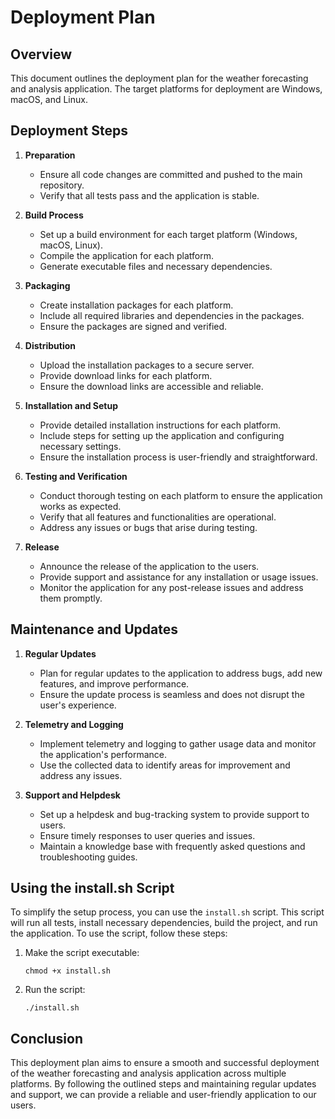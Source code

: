 # Deployment Plan

## Overview

This document outlines the deployment plan for the weather forecasting and analysis application. The target platforms for deployment are Windows, macOS, and Linux.

## Deployment Steps

1. **Preparation**
   - Ensure all code changes are committed and pushed to the main repository.
   - Verify that all tests pass and the application is stable.

2. **Build Process**
   - Set up a build environment for each target platform (Windows, macOS, Linux).
   - Compile the application for each platform.
   - Generate executable files and necessary dependencies.

3. **Packaging**
   - Create installation packages for each platform.
   - Include all required libraries and dependencies in the packages.
   - Ensure the packages are signed and verified.

4. **Distribution**
   - Upload the installation packages to a secure server.
   - Provide download links for each platform.
   - Ensure the download links are accessible and reliable.

5. **Installation and Setup**
   - Provide detailed installation instructions for each platform.
   - Include steps for setting up the application and configuring necessary settings.
   - Ensure the installation process is user-friendly and straightforward.

6. **Testing and Verification**
   - Conduct thorough testing on each platform to ensure the application works as expected.
   - Verify that all features and functionalities are operational.
   - Address any issues or bugs that arise during testing.

7. **Release**
   - Announce the release of the application to the users.
   - Provide support and assistance for any installation or usage issues.
   - Monitor the application for any post-release issues and address them promptly.

## Maintenance and Updates

1. **Regular Updates**
   - Plan for regular updates to the application to address bugs, add new features, and improve performance.
   - Ensure the update process is seamless and does not disrupt the user's experience.

2. **Telemetry and Logging**
   - Implement telemetry and logging to gather usage data and monitor the application's performance.
   - Use the collected data to identify areas for improvement and address any issues.

3. **Support and Helpdesk**
   - Set up a helpdesk and bug-tracking system to provide support to users.
   - Ensure timely responses to user queries and issues.
   - Maintain a knowledge base with frequently asked questions and troubleshooting guides.

## Using the install.sh Script

To simplify the setup process, you can use the `install.sh` script. This script will run all tests, install necessary dependencies, build the project, and run the application. To use the script, follow these steps:

1. Make the script executable:
   ```
   chmod +x install.sh
   ```

2. Run the script:
   ```
   ./install.sh
   ```

## Conclusion

This deployment plan aims to ensure a smooth and successful deployment of the weather forecasting and analysis application across multiple platforms. By following the outlined steps and maintaining regular updates and support, we can provide a reliable and user-friendly application to our users.
